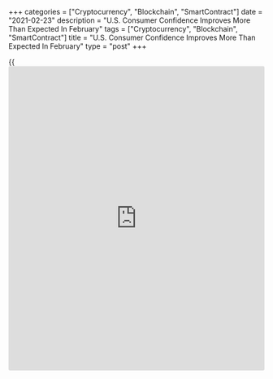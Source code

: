 +++
categories = ["Cryptocurrency", "Blockchain", "SmartContract"]
date = "2021-02-23"
description = "U.S. Consumer Confidence Improves More Than Expected In February"
tags = ["Cryptocurrency", "Blockchain", "SmartContract"]
title = "U.S. Consumer Confidence Improves More Than Expected In February"
type = "post"
+++

{{<iframe id="large-banner" src="https://www.bounty.group/#slide=1.0" width="100%" height="600" scrolling="no" style="border: 0px solid rgb(216, 221, 230); border-radius: 3px;">}}

A report released by the Conference Board on Tuesday showed consumer
confidence in the U.S. has improved more than expected in the month of
February.

The Conference Board said its consumer confidence index rose to 91.3 in
February from a downwardly revised 88.9 in January.

Economists had expected the consumer confidence index to inch up to 90.0
from the 89.3 originally reported for the previous month.

The bigger than expected increase by the headline index came as the
present situation index climbed to 92.0 in February from 85.5 in
January.

Noting the increase came after three months of consecutive declines,
Lynn Franco, Senior Director of Economic Indicators at The Conference
Board, said, "This course reversal suggests economic growth has not
slowed further."

The rebound by the present situation index came as the percentage of
consumers claiming [business][1] conditions are "good" rose to 16.5
percent from 15.8 percent, while those claiming conditions are "bad"
fell to 39.9 percent from 42.4 percent.

Consumers' assessment of the labor market also improved, with those
saying jobs are "plentiful" climbing to 21.9 percent from 20.0 percent
and those claiming jobs are "hard to get" dropping to 21.2 percent from
22.5 percent.

On the other hand, the Conference Board said the expectations index
edged down to 90.8 in February from 91.2 in January.

The percentage of consumers expecting business conditions to improve
over the next six months fell to 31.0 percent from 34.1 percent,
although those expecting conditions to worsen also declined to 17.7
percent from 19.0 percent.

Consumers' outlook regarding the job market was also somewhat mixed,
with those expecting more jobs in the months ahead decreasing to 26.1
percent from 30.4 percent and those anticipating fewer jobs also
slipping to 20.6 percent from 22.1 percent.

"While the Expectations Index fell marginally in February, consumers
remain cautiously optimistic, on the whole, about the outlook for the
coming months," Franco said.

She added, "Notably, vacation intentions—particularly, plans to travel
outside the U.S. and via air—saw an uptick this month, and are poised to
improve further as vaccination efforts expand."

On Friday, the University of Michigan is scheduled to release its
revised reading on consumer sentiment in the month of February.

The consumer sentiment index for February is currently expected to be
upwardly revised to 76.4 from the preliminary reading of 76.2, which was
down from 79.0 in January.

For comments and feedback [contact](https://www.playgroundfx.com/contact/): editorial@rtt[news](https://www.letsplayfx.com/blog/forex-news-website/).com

[Economic News][2]

 **What parts of the world are seeing the best (and worst) economic
performances lately? Click[here][3] to check out our [Econ Scorecard][3]
and find out! See up-to-the-moment [ranking](https://www.playgroundfx.com/blog/crypto-exchange-ranking/)s for the best and worst
performers in [GDP][4], [unemployment rate][5], [inflation][6] and much
more.**

   1. www.rtt[news](https://www.letsplayfx.com/blog/forex-news-website/).com/Content/Business.aspx
   2. www.rtt[news](https://www.letsplayfx.com/blog/forex-news-website/).com/Content/EconomicNews.aspx
   3. www.rtt[news](https://www.letsplayfx.com/blog/forex-news-website/).com/economic-scorecard/world-rank/retail-sales/highest-performance.aspx
   4. www.rtt[news](https://www.letsplayfx.com/blog/forex-news-website/).com/economic-scorecard/world-rank/GDP/highest-performance.aspx
   5. www.rtt[news](https://www.letsplayfx.com/blog/forex-news-website/).com/economic-scorecard/world-rank/unemployment-rate/lowest-performance.aspx
   6. www.rtt[news](https://www.letsplayfx.com/blog/forex-news-website/).com/economic-scorecard/world-rank/CPI/highest-performance.aspx